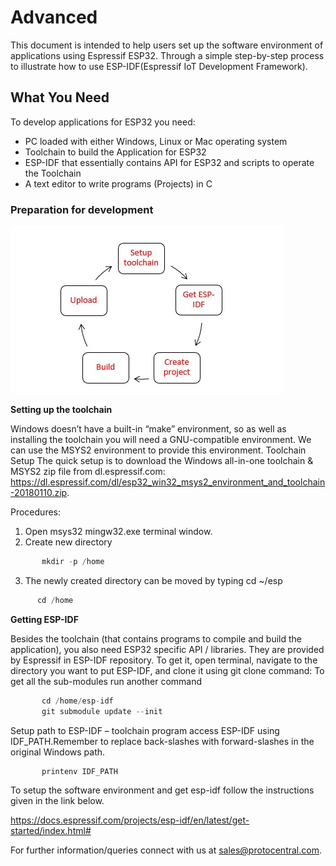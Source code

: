 # Advanced

This document is intended to help users set up the software environment of applications using Espressif ESP32. Through a simple step-by-step process to illustrate how to use ESP-IDF(Espressif IoT Development Framework).
## What You Need
To develop applications for ESP32 you need:
* PC loaded with either Windows, Linux or Mac operating system
* Toolchain to build the Application for ESP32
* ESP-IDF that essentially contains API for ESP32 and scripts to operate the Toolchain
* A text editor to write programs (Projects) in C

### Preparation for development

![Cyclical](images//Cyclical.jpg)

**Setting up the toolchain**

Windows doesn’t have a built-in “make” environment, so as well as installing the toolchain you will need a GNU-compatible environment. We can use the MSYS2 environment to provide this environment.
Toolchain Setup
The quick setup is to download the Windows all-in-one toolchain & MSYS2 zip file from dl.espressif.com:
https://dl.espressif.com/dl/esp32_win32_msys2_environment_and_toolchain-20180110.zip.

Procedures:
1.	Open msys32 mingw32.exe terminal window.
2.	Create new directory
```c
       mkdir -p /home
```
3.	The newly created directory can be moved by typing cd ~/esp
```c
      cd /home
```
**Getting ESP-IDF**

Besides the toolchain (that contains programs to compile and build the application), you also need ESP32 specific API / libraries. They are provided by Espressif in ESP-IDF repository. To get it, open terminal, navigate to the directory you want to put ESP-IDF, and clone it using git clone command:
To get all the sub-modules run another command
```c
       cd /home/esp-idf
       git submodule update --init
 ```

Setup path to ESP-IDF – toolchain program access ESP-IDF using IDF_PATH.Remember to replace back-slashes with forward-slashes in the original Windows path.
```c
       printenv IDF_PATH
```
To setup the software environment and get esp-idf follow the instructions given in the link below.

https://docs.espressif.com/projects/esp-idf/en/latest/get-started/index.html#

For further information/queries connect with us at sales@protocentral.com.
